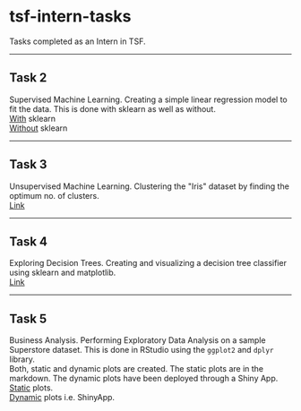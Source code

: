 # tsf-intern-tasks
Tasks completed as an Intern in TSF.

---

## Task 2
Supervised Machine Learning. Creating a simple linear regression model to fit the data. This is done with sklearn as well as without.  
[With](./Task2/Task2_sklearn.ipynb) sklearn  
[Without](./Task2/Task2_algo.ipynb) sklearn

---

## Task 3
Unsupervised Machine Learning. Clustering the "Iris" dataset by finding the optimum no. of clusters.  
[Link](./Task3/Task3.ipynb)

---

## Task 4
Exploring Decision Trees. Creating and visualizing a decision tree classifier using sklearn and matplotlib.  
[Link](./Task4/Task4.ipynb)

---

## Task 5
Business Analysis.
Performing Exploratory Data Analysis on a sample Superstore dataset. This is done in RStudio using the `ggplot2` and `dplyr` library.  
Both, static and dynamic plots are created. The static plots are in the markdown. The dynamic plots have been deployed through a Shiny App.  
[Static](./Task5/analysis.md) plots.   
[Dynamic](https://shangkong23.shinyapps.io/interactive/) plots i.e. ShinyApp.
